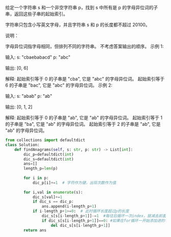 给定一个字符串 s 和一个非空字符串 p，找到 s 中所有是 p 的字母异位词的子串，返回这些子串的起始索引。

字符串只包含小写英文字母，并且字符串 s 和 p 的长度都不超过 20100。

说明：

字母异位词指字母相同，但排列不同的字符串。
不考虑答案输出的顺序。
示例 1:

输入:
s: "cbaebabacd" p: "abc"

输出:
[0, 6]

解释:
起始索引等于 0 的子串是 "cba", 它是 "abc" 的字母异位词。
起始索引等于 6 的子串是 "bac", 它是 "abc" 的字母异位词。
 示例 2:

输入:
s: "abab" p: "ab"

输出:
[0, 1, 2]

解释:
起始索引等于 0 的子串是 "ab", 它是 "ab" 的字母异位词。
起始索引等于 1 的子串是 "ba", 它是 "ab" 的字母异位词。
起始索引等于 2 的子串是 "ab", 它是 "ab" 的字母异位词。

```python
from collections import defaultdict
class Solution:
    def findAnagrams(self, s: str, p: str) -> List[int]:
        dic_p=defaultdict(int)
        dic_s=defaultdict(int)
        ans=[]
        length_p=len(p)    
            
        for i in p:
            dic_p[i]+=1  # 字符作为键，出现次数作为值
        
        for i,val in enumerate(s):
            dic_s[val]+=1
            if dic_s == dic_p:
                ans.append(i-length_p+1)
            if i-length_p+1>=0:  # 此时循环长度超过p的长度
                dic_s[s[i-length_p+1]]-=1  #每往后循环一次index，就减去前面掉出去的那个字符一次
                if dic_s[s[i-length_p+1]]==0: #如果在for循环一开始添加进的字符不在目标字符串中，删掉
                    del dic_s[s[i-length_p+1]]  
        return ans
```
